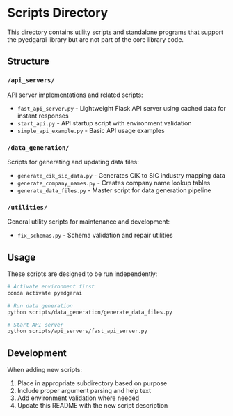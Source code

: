 # Scripts Directory

This directory contains utility scripts and standalone programs that support the pyedgarai library but are not part of the core library code.

## Structure

### `/api_servers/`
API server implementations and related scripts:
- `fast_api_server.py` - Lightweight Flask API server using cached data for instant responses
- `start_api.py` - API startup script with environment validation
- `simple_api_example.py` - Basic API usage examples

### `/data_generation/`
Scripts for generating and updating data files:
- `generate_cik_sic_data.py` - Generates CIK to SIC industry mapping data
- `generate_company_names.py` - Creates company name lookup tables
- `generate_data_files.py` - Master script for data generation pipeline

### `/utilities/`
General utility scripts for maintenance and development:
- `fix_schemas.py` - Schema validation and repair utilities

## Usage

These scripts are designed to be run independently:

```bash
# Activate environment first
conda activate pyedgarai

# Run data generation
python scripts/data_generation/generate_data_files.py

# Start API server
python scripts/api_servers/fast_api_server.py
```

## Development

When adding new scripts:
1. Place in appropriate subdirectory based on purpose
2. Include proper argument parsing and help text
3. Add environment validation where needed
4. Update this README with the new script description

